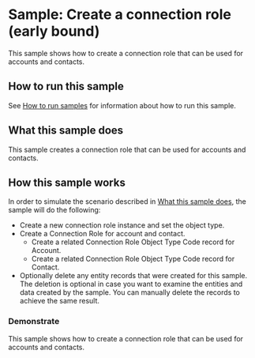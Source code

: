 
# Sample: Create a connection role (early bound)

This sample shows how to create a connection role that can be used for accounts and contacts.

## How to run this sample

See [How to run samples](https://github.com/microsoft/PowerApps-Samples/blob/master/cds/README.md) for information about how to run this sample.

## What this sample does

This sample creates a connection role that can be used for accounts and contacts.

## How this sample works

In order to simulate the scenario described in [What this sample does](#what-this-sample-does), the sample will do the following:

- Create a new connection role instance and set the object type.
- Create a Connection Role for account and contact.
    - Create a related Connection Role Object Type Code record for Account.
    - Create a related Connection Role Object Type Code record for Contact.
- Optionally delete any entity records that were created for this sample. The deletion is optional in case you want to examine the entities and data created by the sample. You can manually delete the records to achieve the same result.

### Demonstrate

This sample shows how to create a connection role that can be used for accounts and contacts.